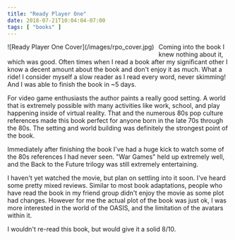 ```yaml
---
title: "Ready Player One"
date: 2018-07-21T10:04:04-07:00
tags: [ "books" ]
---
```



<div style="float:left;margin:0 10px 10px 0" markdown="1">
    ![Ready Player One Cover](/images/rpo_cover.jpg)
</div>
Coming into the book I knew nothing about it, which was good.  Often times
when I read a book after my significant other I know a decent amount about the
book and don't enjoy it as much.  What a ride!  I consider myself a slow reader
as I read every word, never skimming!  And I was able to finish the book in ~5
days.

For video game enthusiasts the author paints a really good setting.  A world
that is extremely possible with many activities like work, school, and play
happening inside of virtual reality.  That and the numerous 80s pop culture
references made this book perfect for anyone born in the late 70s through the
80s.  The setting and world building was definitely the strongest point of the
book.

Immediately after finishing the book I've had a huge kick to watch some of
the 80s references I had never seen.  "War Games" held up extremely well, and
the Back to the Future trilogy was still extremely entertaining.

I haven't yet watched the movie, but plan on settling into it soon.  I've heard
some pretty mixed reviews.  Similar to most book adaptations, people who have
read the book in my friend group didn't enjoy the movie as some plot had
changes.  However for me the actual plot of the book was just ok, I was more
interested in the world of the OASIS, and the limitation of the avatars within
it.

I wouldn't re-read this book, but would give it a solid 8/10.
